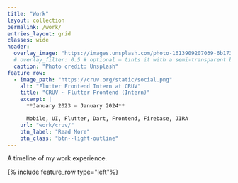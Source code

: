 ```yaml
---
title: "Work"
layout: collection
permalink: /work/
entries_layout: grid
classes: wide
header:
  overlay_image: "https://images.unsplash.com/photo-1613909207039-6b173b755cc1"
  # overlay_filter: 0.5 # optional — tints it with a semi-transparent black
  caption: "Photo credit: Unsplash"
feature_row:
  - image_path: "https://cruv.org/static/social.png"
    alt: "Flutter Frontend Intern at CRUV"
    title: "CRUV ~ Flutter Frontend (Intern)"
    excerpt: |
      **January 2023 – January 2024**

      Mobile, UI, Flutter, Dart, Frontend, Firebase, JIRA
    url: "work/cruv/"
    btn_label: "Read More"
    btn_class: "btn--light-outline"
---
```


A timeline of my work experience.

{% include feature_row type="left"%}
